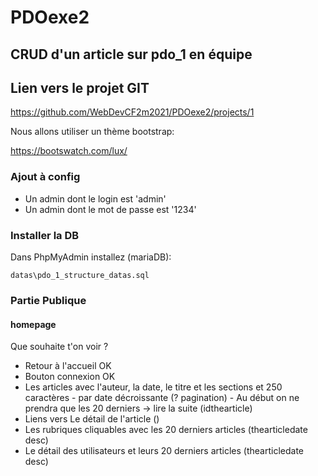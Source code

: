 # PDOexe2

## CRUD d'un article sur pdo_1 en équipe

## Lien vers le projet GIT

https://github.com/WebDevCF2m2021/PDOexe2/projects/1


Nous allons utiliser un thème bootstrap:

https://bootswatch.com/lux/

### Ajout à config
- Un admin dont le login est 'admin'
- Un admin dont le mot de passe est '1234' 

### Installer la DB
Dans PhpMyAdmin installez (mariaDB):

    datas\pdo_1_structure_datas.sql


### Partie Publique

#### homepage
Que souhaite t'on voir ?
- Retour à l'accueil OK
- Bouton connexion OK
- Les articles avec l'auteur, la date, le titre et les sections et 250 caractères - par date décroissante (? pagination) - Au début on ne prendra que les 20 derniers -> lire la suite (idthearticle)
- Liens vers Le détail de l'article ()
- Les rubriques cliquables avec les 20 derniers articles (thearticledate desc)
- Le détail des utilisateurs et leurs 20 derniers articles (thearticledate desc)
